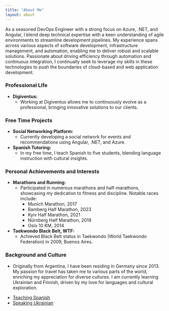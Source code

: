 ```yaml
---
title: "About Me"
layout: about
---
```


As a seasoned DevOps Engineer with a strong focus on Azure, .NET, and Angular, I blend deep technical expertise with a keen understanding of agile environments to streamline development pipelines. My experience spans across various aspects of software development, infrastructure management, and automation, enabling me to deliver robust and scalable solutions. Passionate about driving efficiency through automation and continuous integration, I continually seek to leverage my skills in these technologies to push the boundaries of cloud-based and web application development.

### Professional Life

- **Digiventus:**
  - Working at Digiventus allows me to continuously evolve as a professional, bringing innovative solutions to our clients.

### Free Time Projects

- **Social Networking Platform:**
  - Currently developing a social network for events and recommendations using Angular, .NET, and Azure.
- **Spanish Tutoring:**
  - In my free time, I teach Spanish to five students, blending language instruction with cultural insights.

### Personal Achievements and Interests

- **Marathons and Running:**
  - Participated in numerous marathons and half-marathons, showcasing my dedication to fitness and discipline. Notable races include:
    - Munich Marathon, 2017
    - Bamberg Half Marathon, 2023
    - Kyiv Half Marathon, 2021
    - Nürnberg Half Marathon, 2019
    - Oslo 10 KM, 2014
- **Taekwondo Black Belt, WTF:**
  - Achieved Black Belt status in Taekwondo (World Taekwondo Federation) in 2009, Buenos Aires.

### Background and Culture

- Originally from Argentina, I have been residing in Germany since 2013. My passion for travel has taken me to various parts of the world, enriching my appreciation for diverse cultures. I am currently learning Ukrainian and Finnish, driven by my love for languages and cultural exploration.

<ul class="intro-actions">
  <li>
    <a href="https://www.loom.com/share/131878515607423c9f60c84a0a5cd017" class="btn" target="_blank">Teaching Spanish</a>
  </li>
  <li>
    <a href="https://youtu.be/cVMgR6tGLmE?si=9jmLuTpWsddL1-ei" class="btn" target="_blank">Speaking Ukrainian</a>
  </li>
</ul>
